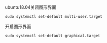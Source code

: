 ubuntu18.04关闭图形界面

`sudo systemctl set-default multi-user.target`

开启图形界面

`sudo systemctl set-default graphical.target`